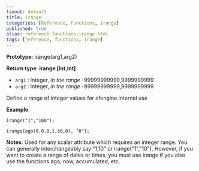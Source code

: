 ```yaml
---
layout: default
title: irange
categories: [Reference, Functions, irange]
published: true
alias: reference-functions-irange.html
tags: [reference, functions, irange]
---
```


**Prototype**: irange(arg1,arg2) 

**Return type**:
 **irange [int,int]**

* `arg1` : Integer, *in the range* -99999999999,9999999999   
* `arg2` : Integer, *in the range* -99999999999,9999999999   

Define a range of integer values for cfengine internal use

**Example**:

```cf3
irange("1","100");

irange(ago(0,0,0,1,30,0), "0");
```

**Notes**:
Used for any scalar attribute which requires an integer range. You can
generally interchangeably say "1,10" or irange("1","10"). However, if
you want to create a range of dates or times, you must use irange if you
also use the functions ago, now, accumulated, etc.
